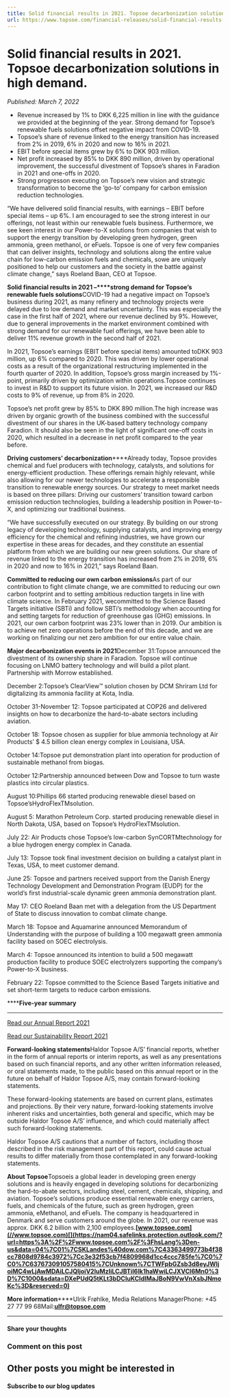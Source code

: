 ```yaml
---
title: Solid financial results in 2021. Topsoe decarbonization solutions in high demand.
url: https://www.topsoe.com/financial-releases/solid-financial-results-in-2021-topsoe-decarbonization-solutions-in-high-demand#main-content
---
```


# Solid financial results in 2021. Topsoe decarbonization solutions in high demand.

*Published: March 7, 2022*

- Revenue increased by 1% to DKK 6,225 million in line with the guidance we provided at the beginning of the year. Strong demand for Topsoe’s renewable fuels solutions offset negative impact from COVID-19.
- Topsoe’s share of revenue linked to the energy transition has increased from 2% in 2019, 6% in 2020 and now to 16% in 2021.
- EBIT before special items grew by 6% to DKK 903 million.
- Net profit increased by 85% to DKK 890 million, driven by operational improvement, the successful divestment of Topsoe’s shares in Faradion in 2021 and one-offs in 2020.
- Strong progresson executing on Topsoe’s new vision and strategic transformation to become the ‘go-to’ company for carbon emission reduction technologies.

“We have delivered solid financial results, with earnings – EBIT before special items – up 6%. I am encouraged to see the strong interest in our offerings, not least within our renewable fuels business. Furthermore, we see keen interest in our Power-to-X solutions from companies that wish to support the energy transition by developing green hydrogen, green ammonia, green methanol, or eFuels. Topsoe is one of very few companies that can deliver insights, technology and solutions along the entire value chain for low-carbon emission fuels and chemicals, sowe are uniquely positioned to help our customers and the society in the battle against climate change,” says Roeland Baan, CEO at Topsoe.

**Solid financial results in 2021 –****strong demand for Topsoe’s renewable fuels solutions**COVID-19 had a negative impact on Topsoe’s business during 2021, as many refinery and technology projects were delayed due to low demand and market uncertainty. This was especially the case in the first half of 2021, where our revenue declined by 9%. However, due to general improvements in the market environment combined with strong demand for our renewable fuel offerings, we have been able to deliver 11% revenue growth in the second half of 2021.

In 2021, Topsoe’s earnings (EBIT before special items) amounted toDKK 903 million, up 6% compared to 2020. This was driven by lower operational costs as a result of the organizational restructuring implemented in the fourth quarter of 2020. In addition, Topsoe’s gross margin increased by 1%-point, primarily driven by optimization within operations.Topsoe continues to invest in R&D to support its future vision. In 2021, we increased our R&D costs to 9% of revenue, up from 8% in 2020.

Topsoe’s net profit grew by 85% to DKK 890 million.The high increase was driven by organic growth of the business combined with the successful divestment of our shares in the UK-based battery technology company Faradion. It should also be seen in the light of significant one-off costs in 2020, which resulted in a decrease in net profit compared to the year before.

**Driving customers’ decarbonization******Already today, Topsoe provides chemical and fuel producers with technology, catalysts, and solutions for energy-efficient production. These offerings remain highly relevant, while also allowing for our newer technologies to accelerate a responsible transition to renewable energy sources. Our strategy to meet market needs is based on three pillars: Driving our customers’ transition toward carbon emission reduction technologies, building a leadership position in Power-to-X, and optimizing our traditional business.

“We have successfully executed on our strategy. By building on our strong legacy of developing technology, supplying catalysts, and improving energy efficiency for the chemical and refining industries, we have grown our expertise in these areas for decades, and they constitute an essential platform from which we are building our new green solutions. Our share of revenue linked to the energy transition has increased from 2% in 2019, 6% in 2020 and now to 16% in 2021,” says Roeland Baan.

**Committed to reducing our own carbon emissions**As part of our contribution to fight climate change, we are committed to reducing our own carbon footprint and to setting ambitious reduction targets in line with climate science. In February 2021, wecommitted to the Science Based Targets initiative (SBTi) and follow SBTi’s methodology when accounting for and setting targets for reduction of greenhouse gas (GHG) emissions. In 2021, our own carbon footprint was 23% lower than in 2019. Our ambition is to achieve net zero operations before the end of this decade, and we are working on finalizing our net zero ambition for our entire value chain.

**Major decarbonization events in 2021**December 31:Topsoe announced the divestment of its ownership share in Faradion. Topsoe will continue focusing on LNMO battery technology and will build a pilot plant. Partnership with Morrow established.

December 2:Topsoe’s ClearView™ solution chosen by DCM Shriram Ltd for digitalizing its ammonia facility at Kota, India.

October 31-November 12: Topsoe participated at COP26 and delivered insights on how to decarbonize the hard-to-abate sectors including aviation.

October 18: Topsoe chosen as supplier for blue ammonia technology at Air Products’ $ 4.5 billion clean energy complex in Louisiana, USA.

October 14:Topsoe put demonstration plant into operation for production of sustainable methanol from biogas.

October 12:Partnership announced between Dow and Topsoe to turn waste plastics into circular plastics.

August 10:Phillips 66 started producing renewable diesel based on Topsoe’sHydroFlexTMsolution.

August 5: Marathon Petroleum Corp. started producing renewable diesel in North Dakota, USA, based on Topsoe’s HydroFlexTMsolution.

July 22: Air Products chose Topsoe’s low-carbon SynCORTMtechnology for a blue hydrogen energy complex in Canada.

July 13: Topsoe took final investment decision on building a catalyst plant in Texas, USA, to meet customer demand.

June 25: Topsoe and partners received support from the Danish Energy Technology Development and Demonstration Program (EUDP) for the world’s first industrial-scale dynamic green ammonia demonstration plant.

May 17: CEO Roeland Baan met with a delegation from the US Department of State to discuss innovation to combat climate change.

March 18: Topsoe and Aquamarine announced Memorandum of Understanding with the purpose of building a 100 megawatt green ammonia facility based on SOEC electrolysis.

March 4: Topsoe announced its intention to build a 500 megawatt production facility to produce SOEC electrolyzers supporting the company’s Power-to-X business.

February 22: Topsoe committed to the Science Based Targets initiative and set short-term targets to reduce carbon emissions.

******Five-year summary**

****

[Read our Annual Report 2021](https://www.topsoe.com/ar21)

[Read our Sustainability Report 2021](https://www.topsoe.com/sr21)

**Forward-looking statements**Haldor Topsoe A/S’ financial reports, whether in the form of annual reports or interim reports, as well as any presentations based on such financial reports, and any other written information released, or oral statements made, to the public based on this annual report or in the future on behalf of Haldor Topsoe A/S, may contain forward-looking statements.

These forward-looking statements are based on current plans, estimates and projections. By their very nature, forward-looking statements involve inherent risks and uncertainties, both general and specific, which may be outside Haldor Topsoe A/S’ influence, and which could materially affect such forward-looking statements.

Haldor Topsoe A/S cautions that a number of factors, including those described in the risk management part of this report, could cause actual results to differ materially from those contemplated in any forward-looking statements.

**About Topsoe**Topsoeis a global leader in developing green energy solutions and is heavily engaged in developing solutions for decarbonizing the hard-to-abate sectors, including steel, cement, chemicals, shipping, and aviation. Topsoe’s solutions produce essential renewable energy carriers, fuels, and chemicals of the future, such as green hydrogen, green ammonia, eMethanol, and eFuels. The company is headquartered in Denmark and serve customers around the globe. In 2021, our revenue was approx. DKK 6.2 billion with 2,100 employees.**[www.topsoe.com](//www.topsoe.com)[](https://nam04.safelinks.protection.outlook.com/?url=https%3A%2F%2Fwww.topsoe.com%2F%3FhsLang%3Den-us&data=04%7C01%7CSKLandes%40dow.com%7C43363499773b4f38cc7808d9784c3972%7Cc3e32f53cb7f4809968d1cc4ccc785fe%7C0%7C0%7C637673091057580415%7CUnknown%7CTWFpbGZsb3d8eyJWIjoiMC4wLjAwMDAiLCJQIjoiV2luMzIiLCJBTiI6Ik1haWwiLCJXVCI6Mn0%3D%7C1000&sdata=DXePUdQ5tKLt3bDCluKCIdIMaJBoN9VwVnXsbJNmoKc%3D&reserved=0)**

**More information******Ulrik Frøhlke, Media Relations ManagerPhone: +45 27 77 99 68Mail:[**ulfr@topsoe.com**](mailto:ulfr@topsoe.com)

****

#### Share your thoughts

### Comment on this post

## Other posts you might be interested in

#### Subscribe to our blog updates